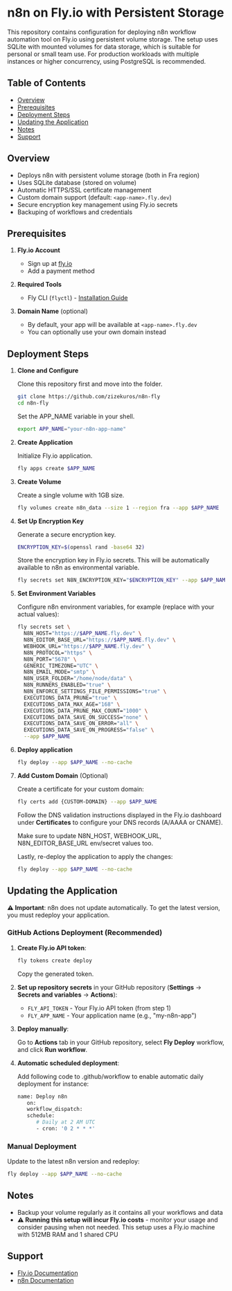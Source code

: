 # n8n on Fly.io with Persistent Storage

This repository contains configuration for deploying n8n workflow automation tool on Fly.io using persistent volume storage. The setup uses SQLite with mounted volumes for data storage, which is suitable for personal or small team use. For production workloads with multiple instances or higher concurrency, using PostgreSQL is recommended.

## Table of Contents

- [Overview](#overview)
- [Prerequisites](#prerequisites)
- [Deployment Steps](#deployment-steps)
- [Updating the Application](#updating-the-application)
- [Notes](#notes)
- [Support](#support)

## Overview

- Deploys n8n with persistent volume storage (both in Fra region)
- Uses SQLite database (stored on volume)
- Automatic HTTPS/SSL certificate management
- Custom domain support (default: `<app-name>.fly.dev`)
- Secure encryption key management using Fly.io secrets
- Backuping of workflows and credentials

## Prerequisites

1. **Fly.io Account**
   - Sign up at [fly.io](https://fly.io)
   - Add a payment method

2. **Required Tools**
   - Fly CLI (`flyctl`) - [Installation Guide](https://fly.io/docs/hands-on/install-flyctl/)

3. **Domain Name** (optional)
   - By default, your app will be available at `<app-name>.fly.dev`
   - You can optionally use your own domain instead

## Deployment Steps

1. **Clone and Configure**
   
   Clone this repository first and move into the folder.
   ```bash
   git clone https://github.com/zizekuros/n8n-fly
   cd n8n-fly
   ```
   Set the APP_NAME variable in your shell.
   ```bash
   export APP_NAME="your-n8n-app-name"
   ```

2. **Create Application**

   Initialize Fly.io application.
   ```bash
   fly apps create $APP_NAME
   ```

3. **Create Volume**
   
   Create a single volume with 1GB size.
   ```bash
   fly volumes create n8n_data --size 1 --region fra --app $APP_NAME
   ```

4. **Set Up Encryption Key**

   Generate a secure encryption key.
   ```bash
   ENCRYPTION_KEY=$(openssl rand -base64 32)
   ```
   Store the encryption key in Fly.io secrets. This will be automatically available to n8n as environmental variable.
   ```bash
   fly secrets set N8N_ENCRYPTION_KEY="$ENCRYPTION_KEY" --app $APP_NAME
   ```

5. **Set Environment Variables**

   Configure n8n environment variables, for example (replace with your actual values):
   ```bash
   fly secrets set \
     N8N_HOST="https://$APP_NAME.fly.dev" \
     N8N_EDITOR_BASE_URL="https://$APP_NAME.fly.dev" \
     WEBHOOK_URL="https://$APP_NAME.fly.dev" \
     N8N_PROTOCOL="https" \
     N8N_PORT="5678" \
     GENERIC_TIMEZONE="UTC" \
     N8N_EMAIL_MODE="smtp" \
     N8N_USER_FOLDER="/home/node/data" \
     N8N_RUNNERS_ENABLED="true" \
     N8N_ENFORCE_SETTINGS_FILE_PERMISSIONS="true" \
     EXECUTIONS_DATA_PRUNE="true" \
     EXECUTIONS_DATA_MAX_AGE="168" \
     EXECUTIONS_DATA_PRUNE_MAX_COUNT="1000" \
     EXECUTIONS_DATA_SAVE_ON_SUCCESS="none" \
     EXECUTIONS_DATA_SAVE_ON_ERROR="all" \
     EXECUTIONS_DATA_SAVE_ON_PROGRESS="false" \
     --app $APP_NAME
   ```

6. **Deploy application**
   ```bash
   fly deploy --app $APP_NAME --no-cache
   ```

7. **Add Custom Domain** (Optional)
   
   Create a certificate for your custom domain:
   ```bash
   fly certs add {CUSTOM-DOMAIN} --app $APP_NAME
   ```
   
   Follow the DNS validation instructions displayed in the Fly.io dashboard under **Certificates** to configure your DNS records (A/AAAA or CNAME).

   Make sure to update N8N_HOST, WEBHOOK_URL, N8N_EDITOR_BASE_URL env/secret values too.
   
   Lastly, re-deploy the application to apply the changes:
   ```bash
   fly deploy --app $APP_NAME --no-cache
   ```

## Updating the Application

**⚠️ Important**: n8n does not update automatically. To get the latest version, you must redeploy your application.

### GitHub Actions Deployment (Recommended)

1. **Create Fly.io API token**:
   ```bash
   fly tokens create deploy
   ```
   Copy the generated token.

2. **Set up repository secrets** in your GitHub repository (**Settings** → **Secrets and variables** → **Actions**):

   - `FLY_API_TOKEN` - Your Fly.io API token (from step 1)
   - `FLY_APP_NAME` - Your application name (e.g., "my-n8n-app")

3. **Deploy manually**:
   
   Go to **Actions** tab in your GitHub repository, select **Fly Deploy** workflow, and click **Run workflow**.

4. **Automatic scheduled deployment**:

   Add following code to .github/workflow to enable automatic daily deployment for instance:
   ```bash
   name: Deploy n8n
      on:
      workflow_dispatch:
      schedule:
         # Daily at 2 AM UTC
         - cron: '0 2 * * *'
   ```

### Manual Deployment

Update to the latest n8n version and redeploy:
```bash
fly deploy --app $APP_NAME --no-cache
```
## Notes

- Backup your volume regularly as it contains all your workflows and data
- **⚠️ Running this setup will incur Fly.io costs** - monitor your usage and consider pausing when not needed. This setup uses a Fly.io machine with 512MB RAM and 1 shared CPU

## Support

- [Fly.io Documentation](https://fly.io/docs/)
- [n8n Documentation](https://docs.n8n.io/)
